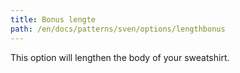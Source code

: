 ```yaml
---
title: Bonus lengte
path: /en/docs/patterns/sven/options/lengthbonus
---
```


This option will lengthen the body of your sweatshirt.